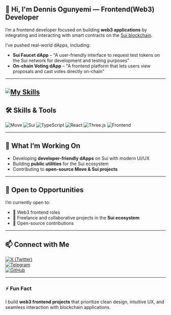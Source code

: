 
## 👋 Hi, I'm Dennis Ogunyemi — Frontend(Web3) Developer

I’m a frontend developer focused on building **web3 applications** by integrating and interacting with smart contracts on the [Sui blockchain](https://sui.io).

I’ve pushed real-world dApps, including:

- **Sui Faucet dApp** – "A user-friendly interface to request test tokens on the Sui network for development and testing purposes"  
- **On-chain Voting dApp** – "A frontend platform that lets users view proposals and cast votes directly on-chain" 

---
[![My Skills](https://skillicons.dev/icons?i=js,html,css,wasm)](https://skillicons.dev)
---

## 🛠 Skills & Tools

![Move](https://img.shields.io/badge/Move-%234285F4?style=for-the-badge&logo=move&logoColor=white)
![Sui](https://img.shields.io/badge/Sui%20Blockchain-5D3FD3?style=for-the-badge&logo=sui&logoColor=white)
![TypeScript](https://img.shields.io/badge/TypeScript-3178C6?style=for-the-badge&logo=typescript&logoColor=white)
![React](https://img.shields.io/badge/React-61DAFB?style=for-the-badge&logo=react&logoColor=white)
![Three.js](https://img.shields.io/badge/Three.js-000000?style=for-the-badge&logo=three.js&logoColor=white)
![Frontend](https://img.shields.io/badge/Frontend-%23F28E1C?style=for-the-badge)

---

## 🌱 What I’m Working On

- Developing **developer-friendly dApps** on Sui with modern UI/UX  
- Building **public utilities** for the Sui ecosystem  
- Contributing to **open-source Move & Sui projects**  

---

## 🤝 Open to Opportunities

I’m currently open to:

- 📜 Web3 frontend roles  
- 💼 Freelance and collaborative projects in the **Sui ecosystem**  
- 🔧 Open-source contributions  

---

## 📫 Connect with Me

[![X (Twitter)](https://img.shields.io/badge/X-1DA1F2?style=for-the-badge&logo=twitter&logoColor=white)](https://x.com/dennis_icode)  
[![Telegram](https://img.shields.io/badge/Telegram-229ED9?style=for-the-badge&logo=telegram&logoColor=white)](https://t.me/dennis_sinnd)  
[![GitHub](https://img.shields.io/badge/GitHub-181717?style=for-the-badge&logo=github&logoColor=white)](https://github.com/dennispaul8)

---

### ⚡ Fun Fact

I build **web3 frontend projects** that prioritize clean design, intuitive UX, and seamless interaction with blockchain applications.

